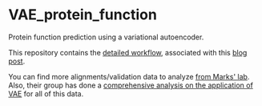 # VAE_protein_function
Protein function prediction using a variational autoencoder. 

This repository contains the [detailed workflow](https://github.com/samsinai/VAE_protein_function/blob/master/VAE_for_protein_function_prediction.ipynb), associated with this [blog post](https://samsinai.github.io/jekyll/update/2017/08/14/Using-a-Variational-Autoencoder-to-predict-protein-function.html). 

You can find more alignments/validation data to analyze [from Marks' lab](https://marks.hms.harvard.edu/evmutation/downloads.html). Also, their group has done a [comprehensive analysis on the application of VAE](https://arxiv.org/abs/1712.06527) for all of this data.
